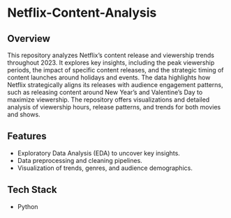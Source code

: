 # Netflix-Content-Analysis

## Overview
This repository analyzes Netflix’s content release and viewership trends throughout 2023. It explores key insights, including the peak viewership periods, the impact of specific content releases, and the strategic timing of content launches around holidays and events. The data highlights how Netflix strategically aligns its releases with audience engagement patterns, such as releasing content around New Year’s and Valentine’s Day to maximize viewership. The repository offers visualizations and detailed analysis of viewership hours, release patterns, and trends for both movies and shows.

## Features
- Exploratory Data Analysis (EDA) to uncover key insights.
- Data preprocessing and cleaning pipelines.
- Visualization of trends, genres, and audience demographics.

## Tech Stack
- Python

